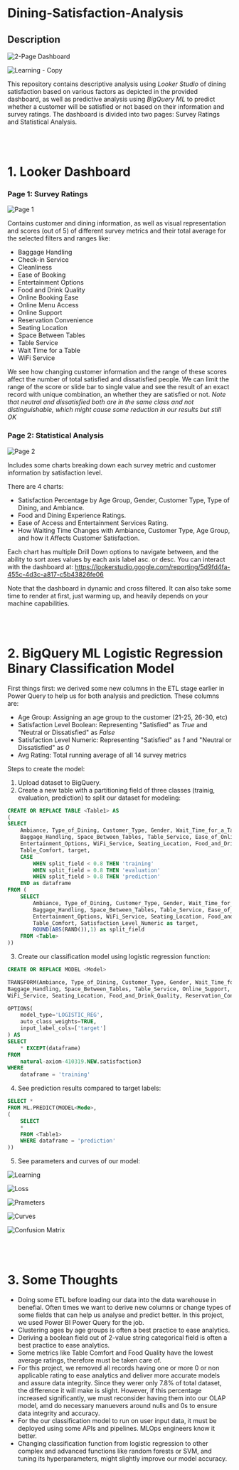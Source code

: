 # Dining-Satisfaction-Analysis

## Description
![2-Page Dashboard](https://github.com/Ibrahim-Izz/Dining-Satisfaction-Analysis/assets/104682497/cc1aaf6b-cb45-4faf-bc9e-883191863bc3)

![Learning - Copy](https://github.com/Ibrahim-Izz/Dining-Satisfaction-Analysis/assets/104682497/496be947-9911-441a-91a0-04dbe5ca709f)

This repository contains descriptive analysis using *Looker Studio* of dining satisfaction based on various factors as depicted in the provided dashboard, as well as predictive analysis using *BigQuery ML* to predict whether a customer will be satisfied or not based on their information and survey ratings. The dashboard is divided into two pages: Survey Ratings and Statistical Analysis.

 <br>
  <br>

# 1. Looker Dashboard
### Page 1: Survey Ratings
![Page 1](https://github.com/Ibrahim-Izz/Dining-Satisfaction-Analysis/assets/104682497/5473cf65-41f8-4baf-8d3f-ea79992c23f7)

Contains customer and dining information, as well as visual representation and scores (out of 5) of different survey metrics and their total average for the selected filters and ranges like:

* Baggage Handling
* Check-in Service
* Cleanliness
* Ease of Booking
* Entertainment Options
* Food and Drink Quality
* Online Booking Ease
* Online Menu Access
* Online Support
* Reservation Convenience
* Seating Location
* Space Between Tables
* Table Service
* Wait Time for a Table
* WiFi Service

We see how changing customer information and the range of these scores affect the number of total satisfied and dissatisfied people.
We can limit the range of the score or slide bar to single value and see the result of an exact record with unique combination, an whether they are satisfied or not.
*Note that neutral and dissatisfied both are in the same class and not distinguishable, which might cause some reduction in our results but still OK*

### Page 2: Statistical Analysis
![Page 2](https://github.com/Ibrahim-Izz/Dining-Satisfaction-Analysis/assets/104682497/55e0ca61-2a21-4700-8ba5-b51fa964c654)

Includes some charts breaking down each survey metric and customer information by satisfaction level.

There are 4 charts:

* Satisfaction Percentage by Age Group, Gender, Customer Type, Type of Dining, and Ambiance.
* Food and Dining Experience Ratings.
* Ease of Access and Entertainment Services Rating.
* How Waiting Time Changes with Ambiance, Customer Type, Age Group, and how it Affects Customer Satisfaction.

Each chart has multiple Drill Down options to navigate between, and the ability to sort axes values by each axis label asc. or desc.
You can interact with the dashboard at: https://lookerstudio.google.com/reporting/5d9fd4fa-455c-4d3c-a817-c5b43826fe06

Note that the dashboard in dynamic and cross filtered. It can also take some time to render at first, just warming up, and heavily depends on your machine capabilities.


 <br>
  <br>

# 2. BigQuery ML Logistic Regression Binary Classification Model
First things first: we derived some new columns in the ETL stage earlier in Power Query to help us for both analysis and prediction. These columns are:
* Age Group: Assigning an age group to the customer (21-25, 26-30, etc)
* Satisfaction Level Boolean: Representing "Satisfied" as *True* and "Neutral or Dissatisfied" as *False*
* Satisfaction Level Numeric: Representing "Satisfied" as *1* and "Neutral or Dissatisfied" as *0*
* Avg Rating: Total running average of all 14 survey metrics

Steps to create the model:
1. Upload dataset to BigQuery.
2. Create a new table with a partitioning field of three classes (trainig, evaluation, prediction) to split our dataset for modeling:

```sql
CREATE OR REPLACE TABLE <Table1> AS
(
SELECT 
    Ambiance, Type_of_Dining, Customer_Type, Gender, Wait_Time_for_a_Table, Online_Menu_Access, Cleanliness,
    Baggage_Handling, Space_Between_Tables, Table_Service, Ease_of_Online_Booking, Online_Support,
    Entertainment_Options, WiFi_Service, Seating_Location, Food_and_Drink_Quality, Reservation_Convenience,
    Table_Comfort, target,
    CASE
        WHEN split_field < 0.8 THEN 'training'
        WHEN split_field = 0.8 THEN 'evaluation'
        WHEN split_field > 0.8 THEN 'prediction'
    END as dataframe
FROM (
    SELECT 
        Ambiance, Type_of_Dining, Customer_Type, Gender, Wait_Time_for_a_Table, Online_Menu_Access, Cleanliness,
        Baggage_Handling, Space_Between_Tables, Table_Service, Ease_of_Online_Booking, Online_Support,
        Entertainment_Options, WiFi_Service, Seating_Location, Food_and_Drink_Quality, Reservation_Convenience,
        Table_Comfort, Satisfaction_Level_Numeric as target,
        ROUND(ABS(RAND()),1) as split_field
    FROM <Table>
))
```
3. Create our classification model using logistic regression function:

```sql
CREATE OR REPLACE MODEL <Model>

TRANSFORM(Ambiance, Type_of_Dining, Customer_Type, Gender, Wait_Time_for_a_Table, Online_Menu_Access, Cleanliness,
Baggage_Handling, Space_Between_Tables, Table_Service, Online_Support, Ease_of_Online_Booking, Entertainment_Options,
WiFi_Service, Seating_Location, Food_and_Drink_Quality, Reservation_Convenience, Table_Comfort, target)

OPTIONS(
    model_type='LOGISTIC_REG',
    auto_class_weights=TRUE,
    input_label_cols=['target']
) AS
SELECT 
    * EXCEPT(dataframe)
FROM 
    natural-axiom-410319.NEW.satisfaction3
WHERE 
    dataframe = 'training'
```
4. See prediction results compared to target labels:

```sql
SELECT *
FROM ML.PREDICT(MODEL<Mode>,
(
    SELECT 
    *
    FROM <Table1>
    WHERE dataframe = 'prediction'
))
```

5. See parameters and curves of our model:

![Learning](https://github.com/Ibrahim-Izz/Dining-Satisfaction-Analysis/assets/104682497/73ddf31b-8154-4055-b21e-029cc3066259)

![Loss](https://github.com/Ibrahim-Izz/Dining-Satisfaction-Analysis/assets/104682497/c4c786e2-2fe7-420e-97f0-e35b6df22661)

![Prameters](https://github.com/Ibrahim-Izz/Dining-Satisfaction-Analysis/assets/104682497/a634c4bf-fad6-46b2-b076-0bc7a7c2814b)

![Curves](https://github.com/Ibrahim-Izz/Dining-Satisfaction-Analysis/assets/104682497/62cffde3-8d9a-4fb7-a8f6-87157f185d7d)

![Confusion Matrix](https://github.com/Ibrahim-Izz/Dining-Satisfaction-Analysis/assets/104682497/abd50af7-1efa-4000-af4b-0a4502af95d1)

 <br>
  <br>

# 3. Some Thoughts
* Doing some ETL before loading our data into the data warehouse in benefial. Often times we want to derive new columns or change types of some fields that can help us analyse and predict better. In this project, we used Power BI Power Query for the job.
* Clustering ages by age groups is often a best practice to ease analytics.
* Deriving a boolean field out of 2-value string categorical field is often a best practice to ease analytics.
* Some metrics like Table Comfort and Food Quality have the lowest average ratings, therefore must be taken care of.
* For this project, we removed all records having one or more 0 or non applicable rating to ease analytics and deliver more accurate models and assure data integrity. Since they werer only 7.8% of total dataset, the difference it will make is slight. However, if this percentage increased significantly, we must reconsider having them into our OLAP model, amd do necessary manuevers around nulls and 0s to ensure data integrity and accuracy.
* For the our classification model to run on user input data, it must be deployed using some APIs and pipelines. MLOps engineers know it better.
* Changing classification function from logistic regression to other complex and advanced functions like random forests or SVM, and tuning its hyperparameters, might slightly improve our model accuracy.

